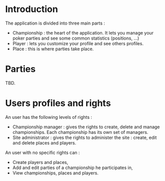 # Introduction #

The application is divided into three main parts :
  * Championship : the heart of the application. It lets you manage your poker parties and see some common statistics (positions, ...)
  * Player : lets you customize your profile and see others profiles.
  * Place : this is where parties take place.

# Parties #

TBD.

# Users profiles and rights #

An user has the following levels of rights :
  * Championship manager : gives the rights to create, delete and manage championships. Each championship has its own set of managers.
  * Site administrator : gives the rights to administer the site : create, edit and delete places and players.

An user with no specific rights can :
  * Create players and places,
  * Add and edit parties of a championship he participates in,
  * View championships, places and players.